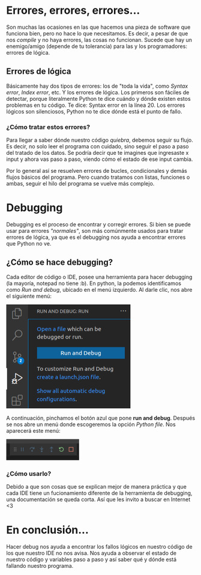 # Errores, errores, errores...
Son muchas las ocasiones en las que hacemos una pieza de software que funciona bien, pero no hace lo que
necesitamos. Es decir, a pesar de que nos _compile_ y no haya errores, las cosas no funcionan.
Sucede que hay un enemigo/amigo (depende de tu tolerancia) para las y los programadores: errores de lógica.

## Errores de lógica
Básicamente hay dos tipos de errores: los de "toda la vida", como _Syntax error_, _Index error_, etc.
Y los errores de lógica.
Los primeros son fáciles de detectar, porque literalmente Python te dice cuándo y dónde existen estos
problemas en tu código. Te dice: Syntax error en la línea 20.
Los errores lógicos son silenciosos, Python no te dice dónde está el punto de fallo.

### ¿Cómo tratar estos errores?
Para llegar a saber dónde nuestro código _quiebra_, debemos seguir su flujo. Es decir, no solo leer el
programa con cuidado, sino seguir el paso a paso del tratado de los datos. Se podría decir que te imagines
que ingresaste x input y ahora vas paso a paso, viendo cómo el estado de ese input cambia.

Por lo general así se resuelven errores de bucles, condicionales y demás flujos básicos del programa.
Pero cuando tratamos con listas, funciones o ambas, seguir el hilo del programa se vuelve más complejo.

# Debugging
Debugging es el proceso de encontrar y corregir errores. Si bien se puede usar para errores _"normales"_,
son más comúnmente usados para tratar errores de lógica, ya que es el debugging nos ayuda a encontrar
errores que Python no ve.

## ¿Cómo se hace debugging?
Cada editor de código o IDE, posee una herramienta para hacer debugging (la mayoría, notepad no tiene :b).
En python, la podemos identificamos como _Run and debug_, ubicado en el menú izquierdo. Al darle clic,
nos abre el siguiente menú:

![Run and debug menu](../../images/run_debug.png)

A continuación, pinchamos el botón azul que pone **run and debug**. Después se nos abre un menú donde
escogeremos la opción _Python file_. Nos aparecerá este menú:

![Run and debug tools](../../images/debug_tools.png)

### ¿Cómo usarlo?
Debido a que son cosas que se explican mejor de manera práctica y que cada IDE tiene un fucionamiento
diferente de la herramienta de debugging, una documentación se queda corta. Así que les invito a buscar
en Internet <3

# En conclusión...
Hacer debug nos ayuda a encontrar los fallos lógicos en nuestro código de los que nuestro IDE no nos avisa.
Nos ayuda a observar el estado de nuestro código y variables paso a paso y así saber qué y dónde está
fallando nuestro programa.